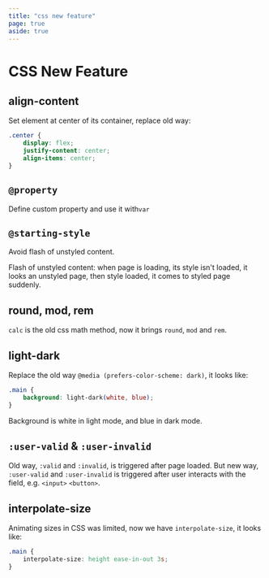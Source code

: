```yaml
---
title: "css new feature"
page: true
aside: true
---
```


# CSS New Feature

## align-content
Set element at center of its container, replace old way:
```css 
.center {
    display: flex;
    justify-content: center;
    align-items: center;
}
```

## `@property`
Define custom property and use it with`var`

## `@starting-style`
Avoid flash of unstyled content.

Flash of unstyled content: when page is loading, its style isn't loaded, it looks an unstyled page, then style loaded, it comes to styled page suddenly.

## round, mod, rem
`calc` is the old css math method, now it brings `round`, `mod` and `rem`.


## light-dark
Replace the old way `@media (prefers-color-scheme: dark)`, it looks like:
```css 
.main {
    background: light-dark(white, blue);
}
```
Background is white in light mode, and blue in dark mode.

## `:user-valid` & `:user-invalid`
Old way, `:valid` and `:invalid`, is triggered after page loaded. But new way,
`:user-valid` and `:user-invalid` is triggered after user interacts with the field, e.g. `<input>` `<button>`.

## interpolate-size
Animating sizes in CSS was limited, now we have `interpolate-size`, it looks like:
```css 
.main {
    interpolate-size: height ease-in-out 3s;
}
```